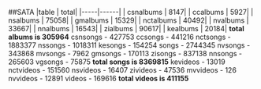 ##SATA
|table | total|
|-----|------|
| csnalbums  |    8147|
| ccalbums   |    5927|
| nsalbums   |   75058|
| gmalbums   |   15329|
| nctalbums  |   40492|
| nvalbums   |   33667|
| nnalbums   |   16543|
| zialbums   |   90617|
| kealbums   |   20184|
**total albums is 305964**
csnsongs   -  427753
ccsongs    -  441216
nctsongs   - 1883377
nssongs    - 1018311
kesongs    -  154254
songs      - 2744345
nvsongs    -  343868
mvsongs    -    7962
gmsongs    -  170113
zisongs    -  837138
nnsongs    -  265603
vgsongs    -   75875
**total songs is 8369815**
kevideos   -   13019
nctvideos  -  151560
nsvideos   -   16407
zivideos   -   47536
mvvideos   -     126
nvvideos   -   12891
videos     -  169616
**total videos is 411155**
